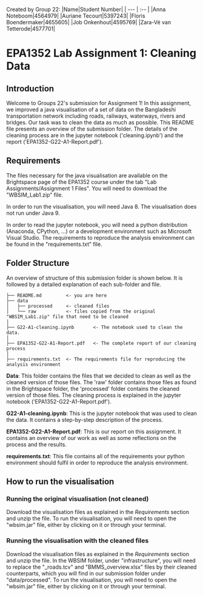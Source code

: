 Created by Group 22:
|Name|Student Number|
| --- | :-- |
|Anna Noteboom|4564979|
|Auriane Tecourt|5397243|
|Floris Boendermaker|4655605|
|Job Onkenhout|4595769|
|Zara-Vé van Tetterode|4577701|

# EPA1352 Lab Assignment 1: Cleaning Data

## Introduction



Welcome to Groups 22's submission for Assignment 1! In this assignment, we improved a java visualisation of a set of data on the Bangladeshi transportation network including roads, railways, waterways, rivers and bridges. Our task was to clean the data as much as possible.
This README file presents an overview of the submission folder. The details of the cleaning process are in the jupyter notebook ('cleaning.ipynb') and the report ('EPA1352-G22-A1-Report.pdf').

## Requirements
The files necessary for the java visualisation are available on the Brightspace page of the EPA1352 course under the tab "Lab Assignments/Assignment 1 Files". You will need to download the "WBSIM_Lab1.zip" file. 

In order to run the visualisation, you will need Java 8. The visualisation does not run under Java 9. 

In order to read the jupyter notebook, you will need a python distribution (Anaconda, CPython, ...) or a development environment such as Microsoft Visual Studio. The requirements to reproduce the analysis environment can be found in the "requirements.txt" file.


## Folder Structure 
An overview of structure of this submission folder is shown below. It is followed by a detailed explanation of each sub-folder and file.
```
├── README.md         <- you are here    
├── data       
│   ├── processed     <- cleaned files 
│   └── raw           <- files copied from the original "WBSIM_Lab1.zip" file that need to be cleaned
│
├── G22-A1-cleaning.ipynb       <- The notebook used to clean the data. 
│
├── EPA1352-G22-A1-Report.pdf   <- The complete report of our cleaning process    
│
├── requirements.txt  <- The requirements file for reproducing the analysis environment
```
 **Data**: This folder contains the files that we decided to clean as well as the cleaned version of those files. The 'raw' folder contains those files as found in the Brightspace folder, the 'processed' folder contains the cleaned version of those files. The cleaning process is explained in the jupyter notebook ('EPA1352-G22-A1-Report.pdf').


**G22-A1-cleaning.ipynb**: This is the jupyter notebook that was used to clean the data. It contains a step-by-step description of the process.

**EPA1352-G22-A1-Report.pdf**: This is our report on this assignment. It contains an overview of our work as well as some reflections on the process and the results. 

**requirements.txt**: This file contains all of the requirements your python environment should fulfil in order to reproduce the analysis environment.

## How to run the visualisation
### Running the original visualisation (not cleaned)
Download the visualisation files as explained in the _Requirements_ section and unzip the file. To run the visualisation, you will need to open the "wbsim.jar" file, either by clicking on it or through your terminal. 
### Running the visualisation with the cleaned files
Download the visualisation files as explained in the _Requirements_ section and unzip the file. In the WBSIM folder, under "infrastructure", you will need to replace the "\_roads.tcv" and "BMMS_overview.xlsx" files by their cleaned counterparts, which you will find in our submission folder under "data/processed". To run the visualisation, you will need to open the "wbsim.jar" file, either by clicking on it or through your terminal. 